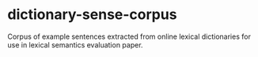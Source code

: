 # dictionary-sense-corpus
 Corpus of example sentences extracted from online lexical dictionaries for use in lexical semantics evaluation paper.
